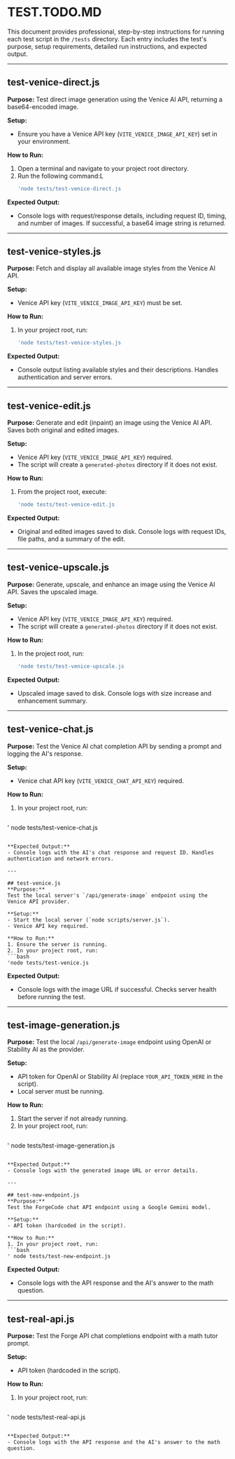 # TEST.TODO.MD

This document provides professional, step-by-step instructions for running each test script in the `/tests` directory. Each entry includes the test's purpose, setup requirements, detailed run instructions, and expected output.

---

## test-venice-direct.js
**Purpose:**
Test direct image generation using the Venice AI API, returning a base64-encoded image.

**Setup:**
- Ensure you have a Venice API key (`VITE_VENICE_IMAGE_API_KEY`) set in your environment.

**How to Run:**
1. Open a terminal and navigate to your project root directory.
2. Run the following command:L
   ```bash
   'node tests/test-venice-direct.js
   ```

**Expected Output:**
- Console logs with request/response details, including request ID, timing, and number of images. If successful, a base64 image string is returned.

---

## test-venice-styles.js
**Purpose:**
Fetch and display all available image styles from the Venice AI API.

**Setup:**
- Venice API key (`VITE_VENICE_IMAGE_API_KEY`) must be set.

**How to Run:**
1. In your project root, run:
   ```bash
   'node tests/test-venice-styles.js
   ```

**Expected Output:**
- Console output listing available styles and their descriptions. Handles authentication and server errors.

---

## test-venice-edit.js
**Purpose:**
Generate and edit (inpaint) an image using the Venice AI API. Saves both original and edited images.

**Setup:**
- Venice API key (`VITE_VENICE_IMAGE_API_KEY`) required.
- The script will create a `generated-photos` directory if it does not exist.

**How to Run:**
1. From the project root, execute:
   ```bash
   'node tests/test-venice-edit.js
   ```

**Expected Output:**
- Original and edited images saved to disk. Console logs with request IDs, file paths, and a summary of the edit.

---

## test-venice-upscale.js
**Purpose:**
Generate, upscale, and enhance an image using the Venice AI API. Saves the upscaled image.

**Setup:**
- Venice API key (`VITE_VENICE_IMAGE_API_KEY`) required.
- The script will create a `generated-photos` directory if it does not exist.

**How to Run:**
1. In the project root, run:
   ```bash
   'node tests/test-venice-upscale.js
   ```

**Expected Output:**
- Upscaled image saved to disk. Console logs with size increase and enhancement summary.

---

## test-venice-chat.js
**Purpose:**
Test the Venice AI chat completion API by sending a prompt and logging the AI's response.

**Setup:**
- Venice chat API key (`VITE_VENICE_CHAT_API_KEY`) required.

**How to Run:**
1. In your project root, run:
   ```bash
  ' node tests/test-venice-chat.js
   ```

**Expected Output:**
- Console logs with the AI's chat response and request ID. Handles authentication and network errors.

---

## test-venice.js
**Purpose:**
Test the local server's `/api/generate-image` endpoint using the Venice API provider.

**Setup:**
- Start the local server (`node scripts/server.js`).
- Venice API key required.

**How to Run:**
1. Ensure the server is running.
2. In your project root, run:
   ```bash
   'node tests/test-venice.js
   ```

**Expected Output:**
- Console logs with the image URL if successful. Checks server health before running the test.

---

## test-image-generation.js
**Purpose:**
Test the local `/api/generate-image` endpoint using OpenAI or Stability AI as the provider.

**Setup:**
- API token for OpenAI or Stability AI (replace `YOUR_API_TOKEN_HERE` in the script).
- Local server must be running.

**How to Run:**
1. Start the server if not already running.
2. In your project root, run:
   ```bash
  ' node tests/test-image-generation.js
   ```

**Expected Output:**
- Console logs with the generated image URL or error details.

---

## test-new-endpoint.js
**Purpose:**
Test the ForgeCode chat API endpoint using a Google Gemini model.

**Setup:**
- API token (hardcoded in the script).

**How to Run:**
1. In your project root, run:
   ```bash
  ' node tests/test-new-endpoint.js
   ```

**Expected Output:**
- Console logs with the API response and the AI's answer to the math question.

---

## test-real-api.js
**Purpose:**
Test the Forge API chat completions endpoint with a math tutor prompt.

**Setup:**
- API token (hardcoded in the script).

**How to Run:**
1. In your project root, run:
   ```bash
  ' node tests/test-real-api.js
   ```

**Expected Output:**
- Console logs with the API response and the AI's answer to the math question.
